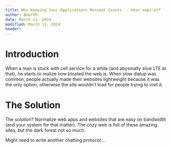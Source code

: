 ```yaml
---
title: Why Keeping Your Applications Minimal Counts. - bear.oops.wtf
author: BearFM
date: March 11, 2024
modified: March 11, 2024
header:
---
```


# Introduction

When a man is stuck with cell service for a while (and abysmally slow LTE at that), he starts to realize how bloated the web is.
When slow dialup was common, people actually made their websites lightweight because it was the only option, otherwise the site wouldn't load for people trying to visit it.

# The Solution

The solution? Normalize web apps and websites that are easy on bandwidth (and your system for that matter).
The cozy web is full of these amazing sites, but the dark forest not so much.

Might need to write another chatting protocol...
